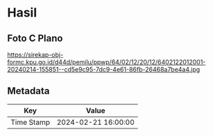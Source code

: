 # Hasil

## Foto C Plano

https://sirekap-obj-formc.kpu.go.id/d44d/pemilu/ppwp/64/02/12/20/12/6402122012001-20240214-155851--cd5e9c95-7dc9-4e61-86fb-26468a7be4a4.jpg


## Metadata

| Key        | Value               |
| ---------- | ------------------- |
| Time Stamp | 2024-02-21 16:00:00 |



